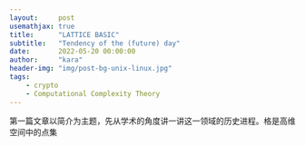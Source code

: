 ```yaml
---
layout:     post
usemathjax: true
title:      "LATTICE BASIC"
subtitle:   "Tendency of the (future) day"
date:       2022-05-20 00:00:00
author:     "kara"
header-img: "img/post-bg-unix-linux.jpg"
tags:
    - crypto
    - Computational Complexity Theory
---
```


第一篇文章以简介为主题，先从学术的角度讲一讲这一领域的历史进程。格是高维空间中的点集